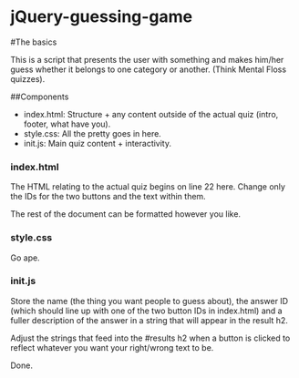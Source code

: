 jQuery-guessing-game
====================

#The basics

This is a script that presents the user with something and makes him/her guess whether it belongs to one category or another. (Think Mental Floss quizzes).

##Components

* index.html: Structure + any content outside of the actual quiz (intro, footer, what have you).
* style.css: All the pretty goes in here.
* init.js: Main quiz content + interactivity.

### index.html

The HTML relating to the actual quiz begins on line 22 here. Change only the IDs for the two buttons and the text within them.

The rest of the document can be formatted however you like.

### style.css

Go ape.

### init.js

Store the name (the thing you want people to guess about), the answer ID (which should line up with one of the two button IDs in index.html) and a fuller description of the answer in a string that will appear in the result h2.

Adjust the strings that feed into the #results h2 when a button is clicked to reflect whatever you want your right/wrong text to be.

Done.
